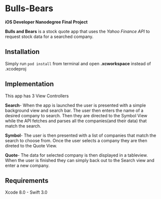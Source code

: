 # Bulls-Bears
**iOS Developer Nanodegree Final Project**




**Bulls and Bears** is a stock quote app that uses the _Yahoo Finance API_ to request stock data for a searched company.











## Installation
Simply run `pod install` from terminal and open **.xcworkspace** instead of .xcodeproj











## Implementation
This app has 3 View Controllers

**Search**- When the app is launched the user is presented with a simple background view and search bar. The user then enters the name of a desired company to search. Then they are directed to the Symbol View while the API fetches and parses all the companies(and their data) that match the search.

**Symbol**- The user is then presented with a list of companies that match the search to choose from. Once the user selects a company they are then direted to the Quote View.

**Quote**- The data for selected company is then displayed in a tableview. When the user is finished they can simply back out to the Search view and enter a new company.









## Requirements
Xcode 8.0 - Swift 3.0
